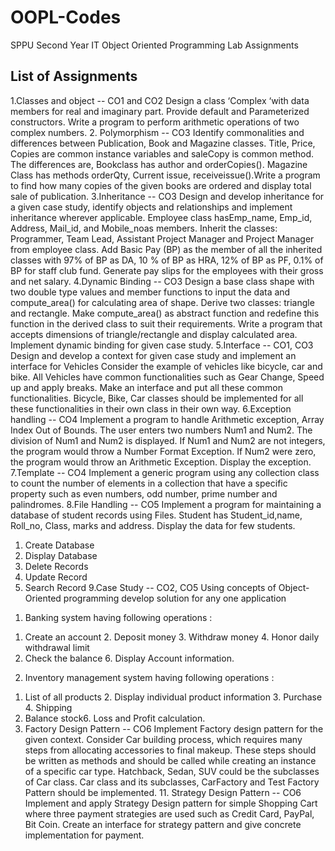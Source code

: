 # OOPL-Codes
SPPU Second Year IT Object Oriented Programming Lab Assignments

## List of Assignments 
1.Classes and object -- CO1 and CO2
Design a class ‘Complex ‘with data members for real and imaginary part. Provide default and Parameterized constructors. Write a program to perform arithmetic operations of two complex numbers. 2. Polymorphism -- CO3
Identify commonalities and differences between Publication, Book and Magazine classes. Title, Price, Copies are common instance variables and saleCopy is common method. The differences are, Bookclass has author and orderCopies(). Magazine Class has methods orderQty, Current issue, receiveissue().Write a program to find how many copies of the given books are ordered and display total sale of publication. 
3.Inheritance -- CO3
Design and develop inheritance for a given case study, identify objects and relationships and implement inheritance wherever applicable. Employee class hasEmp_name, Emp_id, Address, Mail_id, and Mobile_noas members. Inherit the classes: Programmer, Team Lead, Assistant Project Manager and Project Manager from employee class. Add Basic Pay (BP) as the member of all the inherited classes with 97% of BP as DA, 10 % of BP as HRA, 12% of BP as PF, 0.1% of BP for staff club fund. Generate pay slips for the employees with their gross and net salary.
4.Dynamic Binding -- CO3
Design a base class shape with two double type values and member functions to input the data and compute_area() for calculating area of shape. Derive two classes: triangle and rectangle. Make compute_area() as abstract function and redefine this function in the derived class to suit their requirements. Write a program that accepts dimensions of triangle/rectangle and display calculated area. Implement dynamic binding for given case study. 
5.Interface -- CO1, CO3
Design and develop a context for given case study and implement an interface for Vehicles Consider the example of vehicles like bicycle, car and bike. All Vehicles have common functionalities such as Gear Change, Speed up and apply breaks. Make an interface and put all these common functionalities. Bicycle, Bike, Car classes should be implemented for all these functionalities in their own class in their own way. 
6.Exception handling -- CO4
Implement a program to handle Arithmetic exception, Array Index Out of Bounds. The user enters two numbers Num1 and Num2. The division of Num1 and Num2 is displayed. If Num1 and Num2 are not integers, the program would throw a Number Format Exception. If Num2 were zero, the program would throw an Arithmetic Exception. Display the exception. 
7.Template -- CO4
Implement a generic program using any collection class to count the number of elements in a collection that have a specific property such as even numbers, odd number, prime number and palindromes. 
8.File Handling -- CO5
Implement a program for maintaining a database of student records using Files.
Student has Student_id,name, Roll_no, Class, marks and address. Display the data for few students.
1. Create Database
2. Display Database
3. Delete Records
4. Update Record
5. Search Record
9.Case Study -- CO2, CO5
Using concepts of Object-Oriented programming develop solution for any one application
1) Banking system having following operations :
1. Create an account 2. Deposit money 3. Withdraw money 4. Honor daily withdrawal limit
5. Check the balance 6. Display Account information.
2) Inventory management system having following operations :
1. List of all products 2. Display individual product information 3. Purchase 4. Shipping
5. Balance stock6. Loss and Profit calculation.
10. Factory Design Pattern -- CO6
Implement Factory design pattern for the given context. Consider Car building process, which requires many steps from allocating accessories to final makeup. These steps should be written as methods and should be called while creating an instance of a specific car type. Hatchback, Sedan, SUV could be the subclasses of Car class. Car class and its subclasses, CarFactory and Test Factory Pattern should be implemented. 11. Strategy Design Pattern -- CO6
Implement and apply Strategy Design pattern for simple Shopping Cart where three payment strategies are used such as Credit Card, PayPal, Bit Coin. Create an interface for strategy pattern and give concrete implementation for payment.
